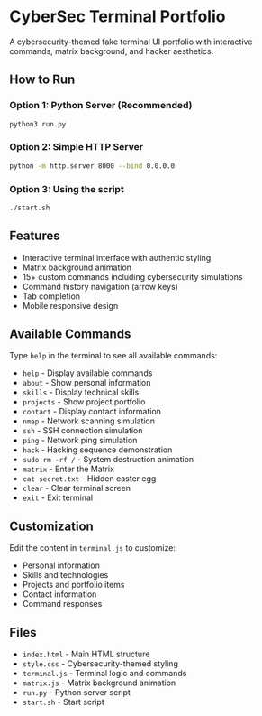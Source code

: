 # CyberSec Terminal Portfolio

A cybersecurity-themed fake terminal UI portfolio with interactive commands, matrix background, and hacker aesthetics.

## How to Run

### Option 1: Python Server (Recommended)
```bash
python3 run.py
```

### Option 2: Simple HTTP Server
```bash
python -m http.server 8000 --bind 0.0.0.0
```

### Option 3: Using the script
```bash
./start.sh
```

## Features

- Interactive terminal interface with authentic styling
- Matrix background animation
- 15+ custom commands including cybersecurity simulations
- Command history navigation (arrow keys)
- Tab completion
- Mobile responsive design

## Available Commands

Type `help` in the terminal to see all available commands:

- `help` - Display available commands
- `about` - Show personal information
- `skills` - Display technical skills
- `projects` - Show project portfolio
- `contact` - Display contact information
- `nmap` - Network scanning simulation
- `ssh` - SSH connection simulation
- `ping` - Network ping simulation
- `hack` - Hacking sequence demonstration
- `sudo rm -rf /` - System destruction animation
- `matrix` - Enter the Matrix
- `cat secret.txt` - Hidden easter egg
- `clear` - Clear terminal screen
- `exit` - Exit terminal

## Customization

Edit the content in `terminal.js` to customize:
- Personal information
- Skills and technologies
- Projects and portfolio items
- Contact information
- Command responses

## Files

- `index.html` - Main HTML structure
- `style.css` - Cybersecurity-themed styling
- `terminal.js` - Terminal logic and commands
- `matrix.js` - Matrix background animation
- `run.py` - Python server script
- `start.sh` - Start script